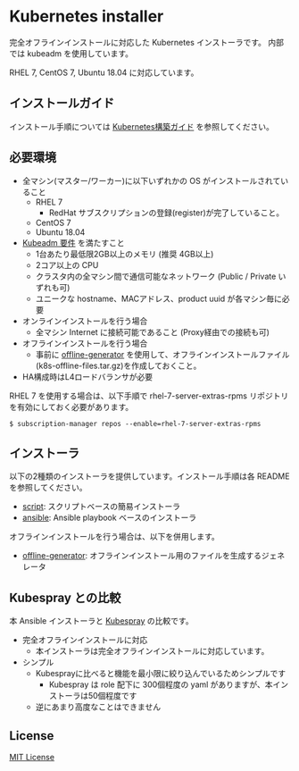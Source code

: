 # Kubernetes installer

完全オフラインインストールに対応した Kubernetes インストーラです。
内部では kubeadm を使用しています。

RHEL 7, CentOS 7, Ubuntu 18.04 に対応しています。

## インストールガイド

インストール手順については [Kubernetes構築ガイド](https://k8s-installer.github.io/kubernetes-guide_jp.html) を参照してください。

## 必要環境

* 全マシン(マスター/ワーカー)に以下いずれかの OS がインストールされていること
    * RHEL 7
        * RedHat サブスクリプションの登録(register)が完了していること。
    * CentOS 7
    * Ubuntu 18.04
* [Kubeadm 要件](https://kubernetes.io/ja/docs/setup/production-environment/tools/kubeadm/install-kubeadm/) を満たすこと
    * 1台あたり最低限2GB以上のメモリ (推奨 4GB以上)
    * 2コア以上の CPU
    * クラスタ内の全マシン間で通信可能なネットワーク (Public / Private いずれも可)
    * ユニークな hostname、MACアドレス、product uuid が各マシン毎に必要
* オンラインインストールを行う場合
    * 全マシン Internet に接続可能であること (Proxy経由での接続も可)
* オフラインインストールを行う場合
    * 事前に [offline-generator](./offline-generator/README.md) を使用して、オフラインインストールファイル(k8s-offline-files.tar.gz)を作成しておくこと。
* HA構成時はL4ロードバランサが必要

RHEL 7 を使用する場合は、以下手順で rhel-7-server-extras-rpms リポジトリを有効にしておく必要があります。

    $ subscription-manager repos --enable=rhel-7-server-extras-rpms

## インストーラ

以下の2種類のインストーラを提供しています。インストール手順は各 README を参照してください。

* [script](./script/README.md): スクリプトベースの簡易インストーラ
* [ansible](./ansible/README.md): Ansible playbook ベースのインストーラ

オフラインインストールを行う場合は、以下を併用します。

* [offline-generator](./offline-generator/README.md): オフラインインストール用のファイルを生成するジェネレータ

## Kubespray との比較

本 Ansible インストーラと [Kubespray](https://kubespray.io/) の比較です。

* 完全オフラインインストールに対応
    * 本インストーラは完全オフラインインストールに対応しています。
* シンプル
    * Kubesprayに比べると機能を最小限に絞り込んでいるためシンプルです
        * Kubespray は role 配下に 300個程度の yaml がありますが、本インストーラは50個程度です
    * 逆にあまり高度なことはできません          

## License

[MIT License](./LICENSE.txt)
